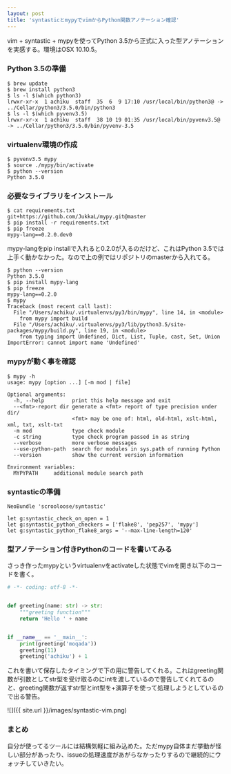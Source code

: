 ```yaml
---
layout: post
title: 'syntasticとmypyでvimからPython関数アノテーション確認'
---
```


vim + syntastic + mypyを使ってPython 3.5から正式に入った型アノテーションを実感する。環境はOSX 10.10.5。

### Python 3.5の準備

```
$ brew update
$ brew install python3
$ ls -l $(which python3)
lrwxr-xr-x  1 achiku  staff  35  6  9 17:10 /usr/local/bin/python3@ -> ../Cellar/python3/3.5.0/bin/python3
$ ls -l $(which pyvenv3.5)
lrwxr-xr-x  1 achiku  staff  38 10 19 01:35 /usr/local/bin/pyvenv3.5@ -> ../Cellar/python3/3.5.0/bin/pyvenv-3.5
```

### virtualenv環境の作成

```
$ pyvenv3.5 mypy
$ source ./mypy/bin/activate
$ python --version
Python 3.5.0
```

### 必要なライブラリをインストール

```
$ cat requirements.txt
git+https://github.com/JukkaL/mypy.git@master
$ pip install -r requirements.txt
$ pip freeze
mypy-lang==0.2.0.dev0
```

mypy-langをpip installで入れると0.2.0が入るのだけど、これはPython 3.5では上手く動かなかった。なので上の例ではリポジトリのmasterから入れてる。

```
$ python --version
Python 3.5.0
$ pip install mypy-lang
$ pip freeze
mypy-lang==0.2.0
$ mypy
Traceback (most recent call last):
  File "/Users/achiku/.virtualenvs/py3/bin/mypy", line 14, in <module>
    from mypy import build
  File "/Users/achiku/.virtualenvs/py3/lib/python3.5/site-packages/mypy/build.py", line 19, in <module>
    from typing import Undefined, Dict, List, Tuple, cast, Set, Union
ImportError: cannot import name 'Undefined'
```

### mypyが動く事を確認

```
$ mypy -h
usage: mypy [option ...] [-m mod | file]

Optional arguments:
  -h, --help         print this help message and exit
  --<fmt>-report dir generate a <fmt> report of type precision under dir/
                     <fmt> may be one of: html, old-html, xslt-html, xml, txt, xslt-txt
  -m mod             type check module
  -c string          type check program passed in as string
  --verbose          more verbose messages
  --use-python-path  search for modules in sys.path of running Python
  --version          show the current version information

Environment variables:
  MYPYPATH     additional module search path
```


### syntasticの準備

```vim
NeoBundle 'scrooloose/syntastic'
```

```vim
let g:syntastic_check_on_open = 1
let g:syntastic_python_checkers = ['flake8', 'pep257', 'mypy']
let g:syntastic_python_flake8_args = '--max-line-length=120'
```


### 型アノテーション付きPythonのコードを書いてみる

さっき作ったmypyというvirtualenvをactivateした状態でvimを開き以下のコードを書く。

```python
# -*- coding: utf-8 -*-


def greeting(name: str) -> str:
    """greeting function"""
    return 'Hello ' + name


if __name__ == '__main__':
    print(greeting('moqada'))
    greeting(11)
    greeting('achiku') + 1
```

これを書いて保存したタイミングで下の用に警告してくれる。これはgreeting関数が引数としてstr型を受け取るのにintを渡しているので警告してくれてるのと、greeting関数が返すstr型とint型を+演算子を使って処理しようとしているので出る警告。

![]({{ site.url }}/images/syntastic-vim.png)


### まとめ

自分が使ってるツールには結構気軽に組み込めた。ただmypy自体まだ挙動が怪しい部分があったり、issueの処理速度があがらなかったりするので継続的にウォッチしていきたい。
